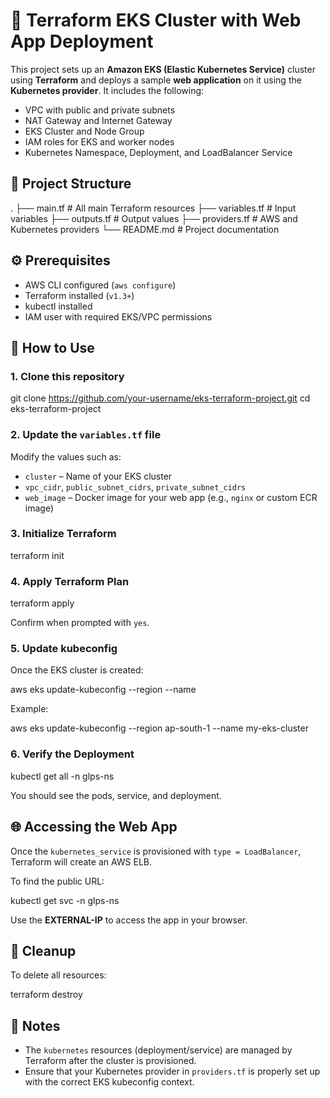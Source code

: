 # 🚀 Terraform EKS Cluster with Web App Deployment

This project sets up an **Amazon EKS (Elastic Kubernetes Service)** cluster using **Terraform** and deploys a sample **web application** on it using the **Kubernetes provider**. It includes the following:

- VPC with public and private subnets
- NAT Gateway and Internet Gateway
- EKS Cluster and Node Group
- IAM roles for EKS and worker nodes
- Kubernetes Namespace, Deployment, and LoadBalancer Service


## 📁 Project Structure

.
├── main.tf                 # All main Terraform resources
├── variables.tf            # Input variables
├── outputs.tf              # Output values
├── providers.tf            # AWS and Kubernetes providers
└── README.md               # Project documentation


## ⚙️ Prerequisites

- AWS CLI configured (`aws configure`)
- Terraform installed (`v1.3+`)
- kubectl installed
- IAM user with required EKS/VPC permissions

## 🔧 How to Use

### 1. Clone this repository


git clone https://github.com/your-username/eks-terraform-project.git
cd eks-terraform-project

### 2. Update the `variables.tf` file

Modify the values such as:

- `cluster` – Name of your EKS cluster
- `vpc_cidr`, `public_subnet_cidrs`, `private_subnet_cidrs`
- `web_image` – Docker image for your web app (e.g., `nginx` or custom ECR image)

### 3. Initialize Terraform

terraform init

### 4. Apply Terraform Plan

terraform apply

Confirm when prompted with `yes`.

### 5. Update kubeconfig

Once the EKS cluster is created:

aws eks update-kubeconfig --region <your-region> --name <your-cluster-name>

Example:

aws eks update-kubeconfig --region ap-south-1 --name my-eks-cluster

### 6. Verify the Deployment


kubectl get all -n glps-ns


You should see the pods, service, and deployment.



## 🌐 Accessing the Web App

Once the `kubernetes_service` is provisioned with `type = LoadBalancer`, Terraform will create an AWS ELB.

To find the public URL:


kubectl get svc -n glps-ns


Use the **EXTERNAL-IP** to access the app in your browser.



## 🧹 Cleanup

To delete all resources:


terraform destroy

## 📌 Notes

- The `kubernetes` resources (deployment/service) are managed by Terraform after the cluster is provisioned.
- Ensure that your Kubernetes provider in `providers.tf` is properly set up with the correct EKS kubeconfig context.
